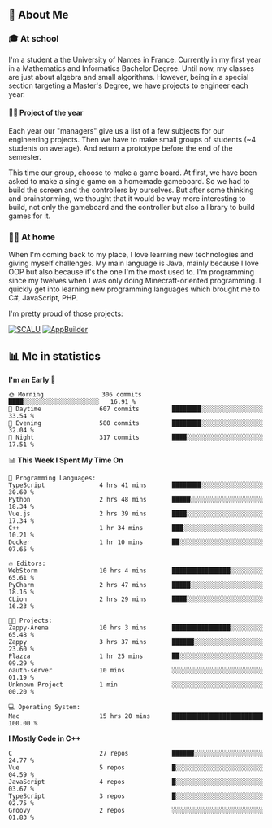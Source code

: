 ## 👀 About Me

### 🎓 At school

I'm a student a the University of Nantes in France. Currently in my first year in a Mathematics and Informatics Bachelor Degree. Until now, my classes are just about algebra and small algorithms. However, being in a special section targeting a Master's Degree, we have projects to engineer each year. 

#### 🔧🔬 Project of the year

Each year our "managers" give us a list of a few subjects for our engineering projects. Then we have to make small groups of students (~4 students on average). And return a prototype before the end of the semester.

This time our group, choose to make a game board. At first, we have been asked to make a single game on a homemade gameboard. So we had to build the screen and the controllers by ourselves. 
But after some thinking and brainstorming, we thought that it would be way more interesting to build, not only the gameboard and the controller but also a library to build games for it.

### 👨‍💻 At home

When I'm coming back to my place, I love learning new technologies and giving myself challenges. My main language is Java, mainly because I love OOP but also because it's the one I'm the most used to. I'm programming since my twelves when I was only doing Minecraft-oriented programming.  I quickly get into learning new programming languages which brought me to C#, JavaScript, PHP. 

I'm pretty proud of those projects:

[![SCALU](https://github-readme-stats.vercel.app/api/pin?username=renardfute&repo=SCALU)](https://github.com/renardfute/scalu)
[![AppBuilder](https://github-readme-stats.vercel.app/api/pin?username=pulsedev2&repo=AppBuilder)](https://github.com/pulsedev2/AppBuilder)

## 📊 Me in statistics
<!--START_SECTION:waka-->
**I'm an Early 🐤** 

```text
🌞 Morning                306 commits         ████░░░░░░░░░░░░░░░░░░░░░   16.91 % 
🌆 Daytime                607 commits         ████████░░░░░░░░░░░░░░░░░   33.54 % 
🌃 Evening                580 commits         ████████░░░░░░░░░░░░░░░░░   32.04 % 
🌙 Night                  317 commits         ████░░░░░░░░░░░░░░░░░░░░░   17.51 % 
```


📊 **This Week I Spent My Time On** 

```text
💬 Programming Languages: 
TypeScript               4 hrs 41 mins       ████████░░░░░░░░░░░░░░░░░   30.60 % 
Python                   2 hrs 48 mins       █████░░░░░░░░░░░░░░░░░░░░   18.34 % 
Vue.js                   2 hrs 39 mins       ████░░░░░░░░░░░░░░░░░░░░░   17.34 % 
C++                      1 hr 34 mins        ███░░░░░░░░░░░░░░░░░░░░░░   10.21 % 
Docker                   1 hr 10 mins        ██░░░░░░░░░░░░░░░░░░░░░░░   07.65 % 

🔥 Editors: 
WebStorm                 10 hrs 4 mins       ████████████████░░░░░░░░░   65.61 % 
PyCharm                  2 hrs 47 mins       █████░░░░░░░░░░░░░░░░░░░░   18.16 % 
CLion                    2 hrs 29 mins       ████░░░░░░░░░░░░░░░░░░░░░   16.23 % 

🐱‍💻 Projects: 
Zappy-Arena              10 hrs 3 mins       ████████████████░░░░░░░░░   65.48 % 
Zappy                    3 hrs 37 mins       ██████░░░░░░░░░░░░░░░░░░░   23.60 % 
Plazza                   1 hr 25 mins        ██░░░░░░░░░░░░░░░░░░░░░░░   09.29 % 
oauth-server             10 mins             ░░░░░░░░░░░░░░░░░░░░░░░░░   01.19 % 
Unknown Project          1 min               ░░░░░░░░░░░░░░░░░░░░░░░░░   00.20 % 

💻 Operating System: 
Mac                      15 hrs 20 mins      █████████████████████████   100.00 % 
```

**I Mostly Code in C++** 

```text
C                        27 repos            ██████░░░░░░░░░░░░░░░░░░░   24.77 % 
Vue                      5 repos             █░░░░░░░░░░░░░░░░░░░░░░░░   04.59 % 
JavaScript               4 repos             █░░░░░░░░░░░░░░░░░░░░░░░░   03.67 % 
TypeScript               3 repos             █░░░░░░░░░░░░░░░░░░░░░░░░   02.75 % 
Groovy                   2 repos             ░░░░░░░░░░░░░░░░░░░░░░░░░   01.83 % 
```




<!--END_SECTION:waka-->
